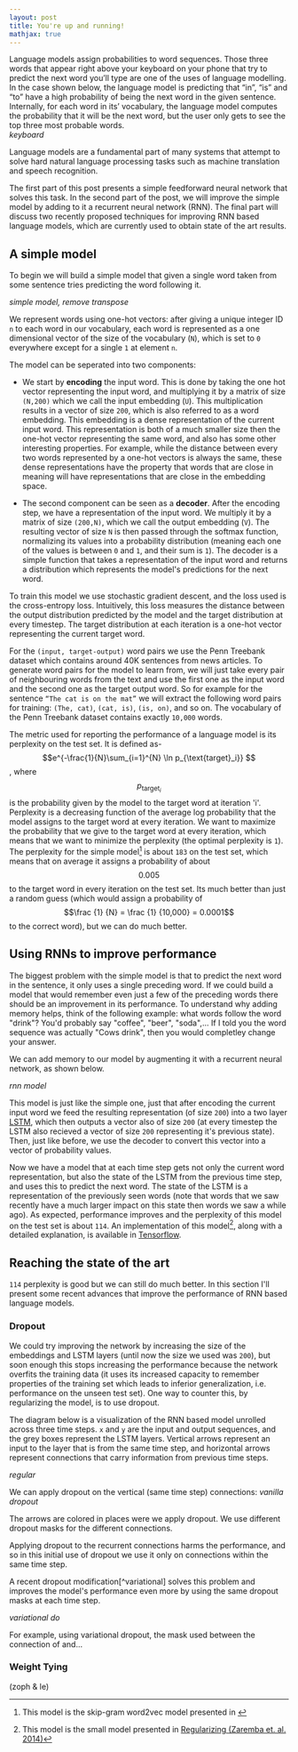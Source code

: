 ```yaml
---
layout: post
title: You're up and running!
mathjax: true
---
```


Language models assign probabilities to word sequences. Those three words that appear right above your keyboard on your phone that try to predict the next word you’ll type are one of the uses of language modelling. In the case shown below, the language model is predicting that “in”, “is” and “to” have a high probability of being the next word in the given sentence. Internally, for each word in its’ vocabulary, the language model computes the probability that it will be the next word, but the user only gets to see the top three most probable words.  
_keyboard_

Language models are a fundamental part of many systems that attempt to solve hard natural language processing tasks such as machine translation and speech recognition. 

The first part of this post presents a simple feedforward neural network that solves this task. In the second part of the post, we will improve the simple model by adding to it a recurrent neural network (RNN). The final part will discuss two recently proposed techniques for improving RNN based language models, which are currently used to obtain state of the art results.


## A simple model

To begin we will build a simple model that given a single word taken from some sentence tries predicting the word following it.

_simple model, remove transpose_

We represent words using one-hot vectors: after giving a unique integer ID `n` to each word in our vocabulary, each word is represented as a one dimensional vector of the size of the vocabulary (`N`), which is set to `0` everywhere except for a single `1` at element `n`. 

The model can be seperated into two components:
* We start by **encoding** the input word. This is done by taking the one hot vector representing the input word, and multiplying it by a matrix of size `(N,200)` which we call the input embedding (`U`). This multiplication results in a vector of size `200`, which is also referred to as a word embedding. This embedding is a dense representation of the current input word. This representation is both of a much smaller size then the one-hot vector representing the same word, and also has some other interesting properties. For example, while the distance between every two words represented by a one-hot vectors is always the same, these dense representations have the property that words that are close in meaning will have representations that are close in the embedding space.

* The second component can be seen as a **decoder**. After the encoding step, we have a representation of the input word. We multiply it by a matrix of size `(200,N)`, which we call the output embedding (`V`).  The resulting vector of size `N` is then passed through the softmax function, normalizing its values into a probability distribution (meaning each one of the values is between `0` and `1`, and their sum is `1`). 
The decoder is a simple function that takes a representation of the input word and returns a distribution which represents the model's predictions for the next word. 

To train this model we use stochastic gradient descent, and the loss used is the cross-entropy loss. Intuitively, this loss measures the distance between the output distribution predicted by the model and the target distribution at every timestep. The target distribution at each iteration is a one-hot vector representing the current target word. 

For the `(input, target-output)` word pairs we use the Penn Treebank dataset which contains around 40K sentences from news articles. To generate word pairs for the model to learn from, we will just take every pair of neighbouring words from the text and use the first one as the input word and the second one as the target output word. So for example for the sentence `“The cat is on the mat”` we will extract the following word pairs for training: `(The, cat)`, `(cat, is)`, `(is, on)`, and so on. The vocabulary of the Penn Treebank dataset contains exactly `10,000` words. 

The metric used for reporting the performance of a language model is its perplexity on the test set. It is defined as- $$e^{-\frac{1}{N}\sum_{i=1}^{N} \ln p_{\text{target}_i}}  $$, where $$p_{\text{target}_i}$$ is the probability given by the model to the target word at iteration 'i'. Perplexity is a decreasing function of the average log probability that the model assigns to the target word at every iteration. We want to maximize the probability that we give to the target word at every iteration, which means that we want to minimize the perplexity (the optimal perplexity is `1`).  
The perplexity for the simple model[^sg] is about `183` on the test set, which means that on average it assigns a probability of about $$ 0.005$$  to the target word in every iteration on the test set. Its much better than just a random guess (which would assign a probability of $$\frac {1} {N} = \frac {1} {10,000} = 0.0001$$ to the correct word), but we can do much better.


## Using RNNs to improve performance
The biggest problem with the simple model is that to predict the next word in the sentence, it only uses a single preceding word. If we could build a model that would remember even just a few of the preceding words there should be an improvement in its performance. To understand why adding memory helps, think of the following example: what words follow the word "drink"? You'd probably say "coffee", "beer", "soda",... If I told you the word sequence was actually "Cows drink", then you would completley change your answer.

We can add memory to our model by augmenting it with a recurrent neural network, as shown below.

_rnn model_



This model is just like the simple one, just that after encoding the current input word we feed the resulting representation (of size `200`) into a two layer [LSTM](http://colah.github.io/posts/2015-08-Understanding-LSTMs/), which then outputs a vector also of size `200` (at every timestep the LSTM also recieved a vector of size `200` representing it's previous state). Then, just like before, we use the decoder to convert this vector into a vector of probability values. 

Now we have a model that at each time step gets not only the current word representation, but also the state of the LSTM from the previous time step, and uses this to predict the next word. The state of the LSTM is a representation of the previously seen words (note that words that we saw recently have a much larger impact on this state then words we saw a while ago). 
As expected, performance improves and the perplexity of this model on the test set is about `114`. An implementation of this model[^zaremba], along with a detailed explanation, is available in [Tensorflow](https://www.tensorflow.org/tutorials/recurrent).

## Reaching the state of the art
`114` perplexity is good but we can still do much better. In this section I'll present some recent advances that improve the performance of RNN based language models. 

### Dropout

We could try improving the network by increasing the size of the embeddings and LSTM layers (until now the size we used was `200`), but soon enough this stops increasing the performance because the network overfits the training data (it uses its increased capacity to remember properties of the training set which leads to inferior generalization, i.e. performance on the unseen test set). One way to counter this, by regularizing the model, is to use dropout. 

The diagram below is a visualization of the RNN based model unrolled across three time steps. `x` and `y` are the input and output sequences, and the grey boxes represent the LSTM layers. Vertical arrows represent an input to the layer that is from the same time step, and horizontal arrows represent connections that carry information from previous time steps. 

_regular_

We can apply dropout on the vertical (same time step) connections:
_vanilla dropout_

The arrows are colored in places were we apply dropout. We use different dropout masks for the different connections. 

Applying dropout to the recurrent connections harms the performance, and so in this initial use of dropout we use it only on connections within the same time step. 

A recent dropout modification[^variational] solves this problem and improves the model's performance even more by using the same dropout masks at each time step. 

_variational do_

For example, using variational dropout, the mask used between the connection of and...

### Weight Tying 

(zoph & le)

[^sg]: This model is the skip-gram word2vec model presented in []() 
[^zaremba]: This model is the small model presented in [Regularizing (Zaremba et. al. 2014)]()

